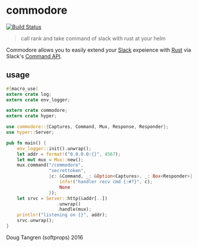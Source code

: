 # commodore

[![Build Status](https://travis-ci.org/softprops/commodore.svg?branch=master)](https://travis-ci.org/softprops/commodore)

> call rank and take command of slack with rust at your helm

Commodore allows you to easily extend your [Slack](https://slack.com/) expeience with [Rust](https://www.rust-lang.org/) via Slack's [Command API](https://api.slack.com/slash-commands).

## usage

```rust
#[macro_use]
extern crate log;
extern crate env_logger;

extern crate commodore;
extern crate hyper;

use commodore::{Captures, Command, Mux, Response, Responder};
use hyper::Server;

pub fn main() {
    env_logger::init().unwrap();
    let addr = format!("0.0.0.0:{}", 4567);
    let mut mux = Mux::new();
    mux.command("/commodore",
                "secrettoken",
                |c: &Command, _: &Option<Captures>, _: Box<Responder>| -> Option<Response> {
                    info!("handler recv cmd {:#?}", c);
                    None
                });
    let srvc = Server::http(&addr[..])
                   .unwrap()
                   .handle(mux);
    println!("listening on {}", addr);
    srvc.unwrap();
}
```

Doug Tangren (softprops) 2016
